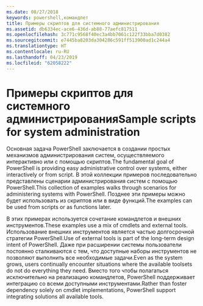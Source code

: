 ```yaml
---
ms.date: 08/27/2018
keywords: powershell,командлет
title: Примеры скриптов для системного администрирования
ms.assetid: db6334ec-ace6-436d-ab88-77aefc817511
ms.openlocfilehash: 3c771c9568f40ec3a4bb7061c122f33bba7d0382
ms.sourcegitcommit: e7445ba8203da304286c591ff513900ad1c244a4
ms.translationtype: HT
ms.contentlocale: ru-RU
ms.lasthandoff: 04/23/2019
ms.locfileid: "62058222"
---
```

# <a name="sample-scripts-for-system-administration"></a><span data-ttu-id="2773d-103">Примеры скриптов для системного администрирования</span><span class="sxs-lookup"><span data-stu-id="2773d-103">Sample scripts for system administration</span></span>

<span data-ttu-id="2773d-104">Основная задача PowerShell заключается в создании простых механизмов администрирования систем, осуществляемого интерактивно или с помощью скриптов.</span><span class="sxs-lookup"><span data-stu-id="2773d-104">The fundamental goal of PowerShell is providing easy administrative control over systems, either interactively or from script.</span></span> <span data-ttu-id="2773d-105">В этой коллекции примеров последовательно представлены сценарии администрирования систем с помощью PowerShell.</span><span class="sxs-lookup"><span data-stu-id="2773d-105">This collection of examples walks through scenarios for administering systems with PowerShell.</span></span> <span data-ttu-id="2773d-106">Позднее эти примеры можно будет использовать из скриптов или в виде функций.</span><span class="sxs-lookup"><span data-stu-id="2773d-106">The examples can be used from scripts or as functions later.</span></span>

<span data-ttu-id="2773d-107">В этих примерах используется сочетание командлетов и внешних инструментов.</span><span class="sxs-lookup"><span data-stu-id="2773d-107">These examples use a mix of cmdlets and external tools.</span></span> <span data-ttu-id="2773d-108">Использование внешних инструментов является частью долгосрочной стратегии PowerShell.</span><span class="sxs-lookup"><span data-stu-id="2773d-108">Use of external tools is part of the long-term design intent of PowerShell.</span></span> <span data-ttu-id="2773d-109">Даже при расширении системы пользователи постоянно сталкиваются с тем, что доступные наборы инструментов не позволяют выполнить все необходимые задачи.</span><span class="sxs-lookup"><span data-stu-id="2773d-109">Even as the system grows, users continually encounter situations where the available toolsets do not do everything they need.</span></span> <span data-ttu-id="2773d-110">Вместо того чтобы полагаться исключительно на реализацию командлетов, PowerShell поддерживает интеграцию со всеми доступными инструментами.</span><span class="sxs-lookup"><span data-stu-id="2773d-110">Rather than foster dependency solely on cmdlet implementations, PowerShell support integrating solutions all available tools.</span></span>